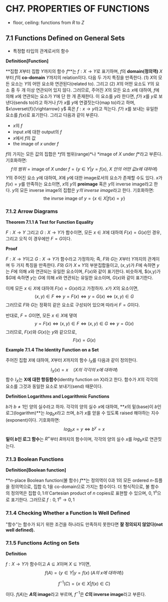 # CH7. PROPERTIES OF FUNCTIONS

- floor, ceiling: functions from $R$ to $Z$



## 7.1 Functions Defined on General Sets

- 특정합 타입의 관계로서의 함수

**Definition[Function]**

**집합 $X$부터 집합 $Y$까지의 함수 $f$**는 $f:X\rightarrow Y$로 표기하며, $f$의 **domain(정의역)** $X$부터 $f$의 **co-domain** $Y$까지의 relation이다. 다음 두 가지 특징을 만족한다. (1) $X$의 모든 요소는 $Y$의 어떤 요소와 연관된다(related to). 그리고 (2) $X$의 어떤 요소도 $Y$의 요소 중 두 개 이상 연관되어 있지 않다. 그러므로, 주어진 $X$의 모든 요소 $x$에 대하여, $f$에 의해 $x$에 연관되는 요소가 $Y$에 단 한 개 존재한다. 이 요소를 $y$라 한다면, $f$가 $x$를 $y$로 보낸다(sends to)라고 하거나 $f$가 $x$를 $y$에 연결짓는다(map to)라고 하며, $x\overset{f}{\rightarrow} y$ 혹은 $f:x\rightarrow y$라고 적는다. $f$가 $x$를 보내는 유일한 요소를 $f(x)$로 표기한다. 그리고 다음과 같이 부른다.

- $x$의 $f$
- input $x$에 대한 output의 $f$
- $x$에서 $f$의 값
- the image of $x$ under $f$

$f$의 가지는 모든 값의 집합은 *$f$의 범위(range)*나 *image of $X$ under $f$*라고 부른다. 기호화하면:
$$
f의\ 범위=\mathrm{image\ of\ }X\mathrm{\ under\ }f=\{y\in Y|y=f(x),\ X\ 안의\ 어떤\ 값 x에\ 대하여\}
$$
$Y$의 주어진 요소 $y$에 대하여, $X$에 $y$에 대한 image로서의 요소가 존재할 수도 있다. $x$가 $f(x)=y$를 만족하는 요소이면, $x$의 $y$의 **preimage** 혹은 $y$의 inverse image라고 한다. $y$의 모든 inverse image의 집합은 *$y$의 inverse image*라고 한다. 기호화하면:
$$
\mathrm{the\ invrse\ image\ of\ }y=\{x\in X|f(x)=y\}
$$

### 7.1.2 Arrow Diagrams

**Theorem 7.1.1 A Test for Function Equality**

$F:X\rightarrow Y$ 그리고 $G:X\rightarrow Y$가 함수이면, 모든 $x\in X$에 대하여 $F(x)=G(x)$인 경우, 그리고 오직 이 경우에만 $F=G$이다.

**Proof**

$F:X\rightarrow Y$이고 $G:X\rightarrow Y$가 함수라고 가정하자; 즉, $F$와 $G$는 $X$부터 $Y$까지의 관계이며 두 가지 특징을 만족한다. $F$와 $G$가 $X\times Y$의 부분집합들이고, $(x,y)$가 $F$에 속하면 $y$는 $F$에 의해 $x$와 연관되는 유일한 요소이며, $F(x)$와 같이 표기한다. 비슷하게, $(x,y)가 $$G$에 속하면 $y$는 $G$에 의해 $x$와 연관되는 유일한 요소이며, $G(x)$와 같이 표기한다.

이제 모든 $x\in X$에 대하여 $F(x)=G(x)$라고 가정하자. $x$가 $X$의 요소이면,
$$
(x,y) \in F \Leftrightarrow y=F(x)\Leftrightarrow y=G(x)\Leftrightarrow(x,y)\in G
$$
그러므로 $F$와 $G$는 정확히 같은 요소로 구성되어 있으며 따라서 $F=G$이다.

반대로, $F=G$이면, 모든 $x\in X$에 댛여
$$
y=F(x)\Leftrightarrow(x,y)\in F\Leftrightarrow (x,y)\in G\Leftrightarrow y=G(x)
$$
그러므로, $F(x)$와 $G(x)$는 $y$와 같으므로, 
$$
F(x)=G(x)
$$


**Example 7.1.4 The Identity Function on a Set**

주어진 집합 $X$에 대하여, $X$부터 $X$까지의 함수 $I_X$를 다음과 같이 정의한다.
$$
I_X(x)=x\quad(X의\ 각각의\ x에\ 대하여)
$$
함수 $I_X$는 **X에 대한 항등함수**(identity function on X)라고 한다. 함수가 $X$의 각각의 요소를 그것과 동일한 요소로 보내기(send) 때문이다.



**Definition Logarithms and Logarithmic Functions**

$b$가 $b\neq 1$인 양의 실수라고 하자. 각각의 양의 실수 $x$에 대하여, **$x$의 밑(base)이 $b$인 로그(logarithm)**는 $log_bx$라고 쓰며, $b$가 $x$를 얻을 수 있도록 raised 해야하는 지수(exponent)이다. 기호화하면:
$$
log_bx=y\Leftrightarrow b^y=x
$$
**밑이 $b$인 로그 함수**는 $R^+$부터 $R$까지의 함수이며, 각각의 양의 실수 $x$를 $log_bx$로 연관짓는다.



### 7.1.3 Boolean Functions

**Definition[Boolean function]**

**$n$-place Boolean function(불 함수) $f$**는 정의역이 0과 1의 모든 ordered $n$-튜플을 정의역으로, 집합 ${0,1}$을 co-domain으로 가지는 함수이다. 더 형식적으로, 불 함수의 정의역은 집합 ${0,1}의$ Cartesian product of $n$ copies로 표현할 수 있으며, ${0,1}^n$으로 표기한다. 그러므로 $f:{0,1}^n\rightarrow {0,1}$



### 7.1.4 Checking Whether a Function Is Well Defined

"함수"는 함수가 되기 위한 조건을 하나라도 만족하지 못한다면 **잘 정의되지 않았다(not well defined).**



### 7.1.5 Functions Acting on Sets

**Definition**

$f:X\rightarrow Y$가 함수이고 $A\subseteq X$이며 $X\subseteq Y$이면,
$$
f(A)=\{y\in Y|y=f(x)\ (A의\ x에\ 대하여)\}
$$

$$
f^{-1}(C)=\{x\in X|f(x) \in C\}
$$

이다. $f(A)$는 **$A$의 image**라고 부르며, $f^{-1}$은 **$C$의 inverse image**라고 부른다.


